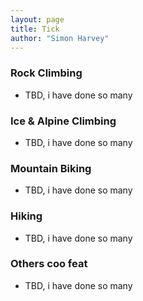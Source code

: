 ```yaml
---
layout: page
title: Tick
author: "Simon Harvey"
---
```


### Rock Climbing
* TBD, i have done so many

### Ice & Alpine Climbing
* TBD, i have done so many

### Mountain Biking
* TBD, i have done so many

### Hiking
* TBD, i have done so many

### Others coo feat
* TBD, i have done so many
